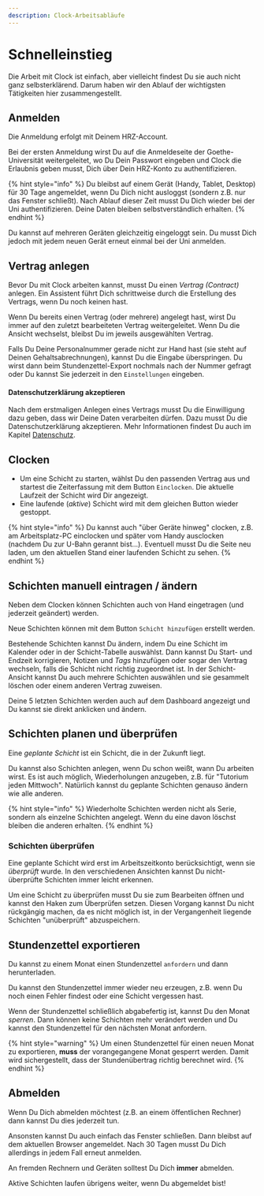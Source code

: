 ```yaml
---
description: Clock-Arbeitsabläufe
---
```


# Schnelleinstieg

Die Arbeit mit Clock ist einfach, aber vielleicht findest Du sie auch nicht ganz selbsterklärend. Darum haben wir den Ablauf der wichtigsten Tätigkeiten hier zusammengestellt.

## Anmelden

Die Anmeldung erfolgt mit Deinem HRZ-Account.

Bei der ersten Anmeldung wirst Du auf die Anmeldeseite der Goethe-Universität weitergeleitet, wo Du Dein Passwort eingeben und Clock die Erlaubnis geben musst, Dich über Dein HRZ-Konto zu authentifizieren.

{% hint style="info" %}
Du bleibst auf einem Gerät \(Handy, Tablet, Desktop\) für 30 Tage angemeldet, wenn Du Dich nicht ausloggst \(sondern z.B. nur das Fenster schließt\). Nach Ablauf dieser Zeit musst Du Dich wieder bei der Uni authentifizieren. Deine Daten bleiben selbstverständlich erhalten.
{% endhint %}

Du kannst auf mehreren Geräten gleichzeitig eingeloggt sein. Du musst Dich jedoch mit jedem neuen Gerät erneut einmal bei der Uni anmelden.

## Vertrag anlegen

Bevor Du mit Clock arbeiten kannst, musst Du einen _Vertrag \(Contract\)_ anlegen. Ein Assistent führt Dich schrittweise durch die Erstellung des Vertrags, wenn Du noch keinen hast.

Wenn Du bereits einen Vertrag \(oder mehrere\) angelegt hast, wirst Du immer auf den zuletzt bearbeiteten Vertrag weitergeleitet. Wenn Du die Ansicht wechselst, bleibst Du im jeweils ausgewählten Vertrag.

Falls Du Deine Personalnummer gerade nicht zur Hand hast \(sie steht auf Deinen Gehaltsabrechnungen\), kannst Du die Eingabe überspringen. Du wirst dann beim Stundenzettel-Export nochmals nach der Nummer gefragt oder Du kannst Sie jederzeit in den `Einstellungen` eingeben.

#### Datenschutzerklärung akzeptieren

Nach dem erstmaligen Anlegen eines Vertrags musst Du die Einwilligung dazu geben, dass wir Deine Daten verarbeiten dürfen. Dazu musst Du die Datenschutzerklärung akzeptieren. Mehr Informationen findest Du auch im Kapitel [Datenschutz](privacy.md).

## Clocken

* Um eine Schicht zu starten, wählst Du den passenden Vertrag aus und startest die Zeiterfassung mit dem Button `Einclocken`. Die aktuelle Laufzeit der Schicht wird Dir angezeigt.
* Eine laufende \(_aktive_\) Schicht wird mit dem gleichen Button wieder gestoppt.

{% hint style="info" %}
Du kannst auch "über Geräte hinweg" clocken, z.B. am Arbeitsplatz-PC einclocken und später vom Handy ausclocken \(nachdem Du zur U-Bahn gerannt bist...\). Eventuell musst Du die Seite neu laden, um den aktuellen Stand einer laufenden Schicht zu sehen.
{% endhint %}

## Schichten manuell eintragen / ändern

Neben dem Clocken können Schichten auch von Hand eingetragen \(und jederzeit geändert\) werden.

Neue Schichten können mit dem Button `Schicht hinzufügen` erstellt werden.

Bestehende Schichten kannst Du ändern, indem Du eine Schicht im Kalender oder in der Schicht-Tabelle auswählst. Dann kannst Du Start- und Endzeit korrigieren, Notizen und _Tags_ hinzufügen oder sogar den Vertrag wechseln, falls die Schicht nicht richtig zugeordnet ist. In der Schicht-Ansicht kannst Du auch mehrere Schichten auswählen und sie gesammelt löschen oder einem anderen Vertrag zuweisen.

Deine 5 letzten Schichten werden auch auf dem Dashboard angezeigt und Du kannst sie direkt anklicken und ändern.

## Schichten planen und überprüfen

Eine _geplante Schicht_ ist ein Schicht, die in der Zukunft liegt.

Du kannst also Schichten anlegen, wenn Du schon weißt, wann Du arbeiten wirst. Es ist auch möglich, Wiederholungen anzugeben, z.B. für "Tutorium jeden Mittwoch". Natürlich kannst du geplante Schichten genauso ändern wie alle anderen.

{% hint style="info" %}
Wiederholte Schichten werden nicht als Serie, sondern als einzelne Schichten angelegt. Wenn du eine davon löschst bleiben die anderen erhalten.
{% endhint %}

### Schichten überprüfen

Eine geplante Schicht wird erst im Arbeitszeitkonto berücksichtigt, wenn sie _überprüft_ wurde. In den verschiedenen Ansichten kannst Du nicht-überprüfte Schichten immer leicht erkennen.

Um eine Schicht zu überprüfen musst Du sie zum Bearbeiten öffnen und kannst den Haken zum Überprüfen setzen. Diesen Vorgang kannst Du nicht rückgängig machen, da es nicht möglich ist, in der Vergangenheit liegende Schichten "unüberprüft" abzuspeichern.

## Stundenzettel exportieren

Du kannst zu einem Monat einen Stundenzettel `anfordern` und dann herunterladen. 

Du kannst den Stundenzettel immer wieder neu erzeugen, z.B. wenn Du noch einen Fehler findest oder eine Schicht vergessen hast.

Wenn der Stundenzettel schließlich abgabefertig ist, kannst Du den Monat _sperren_. Dann können keine Schichten mehr verändert werden und Du kannst den Stundenzettel für den nächsten Monat anfordern.

{% hint style="warning" %}
Um einen Stundenzettel für einen neuen Monat zu exportieren, **muss** der vorangegangene Monat gesperrt werden. Damit wird sichergestellt, dass der Stundenübertrag richtig berechnet wird.
{% endhint %}

## Abmelden

Wenn Du Dich abmelden möchtest \(z.B. an einem öffentlichen Rechner\) dann kannst Du dies jederzeit tun.

Ansonsten kannst Du auch einfach das Fenster schließen. Dann bleibst auf dem aktuellen Browser angemeldet. Nach 30 Tagen musst Du Dich allerdings in jedem Fall erneut anmelden.

An fremden Rechnern und Geräten solltest Du Dich **immer** abmelden.

Aktive Schichten laufen übrigens weiter, wenn Du abgemeldet bist!


